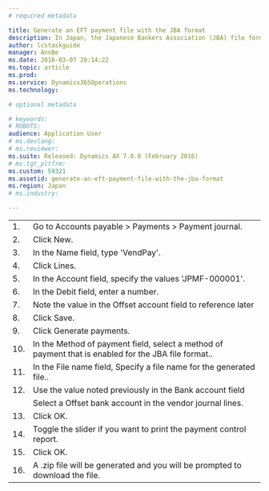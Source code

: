 ```yaml
---
# required metadata

title: Generate an EFT payment file with the JBA format
description: In Japan, the Japanese Bankers Association (JBA) file format is commonly used for Electronic Fund Transfer (EFT) among banks. Use this task to learn how to generate an EFT file with the JBA format. This task uses the JPMF demo company data.
author: lcstaskguide
manager: AnnBe
ms.date: 2016-03-07 20:14:22
ms.topic: article
ms.prod: 
ms.service: Dynamics365Operations
ms.technology: 

# optional metadata

# keywords: 
# ROBOTS: 
audience: Application User
# ms.devlang: 
# ms.reviewer: 
ms.suite: Released: Dynamics AX 7.0.0 (February 2016)
# ms.tgt_pltfrm: 
ms.custom: 59321
ms.assetid: generate-an-eft-payment-file-with-the-jba-format
ms.region: Japan
# ms.industry: 

---
```


|     |                                                                                                      |
|-----|------------------------------------------------------------------------------------------------------|
| 1.  | Go to Accounts payable &gt; Payments &gt; Payment journal.                                           |
| 2.  | Click New.                                                                                           |
| 3.  | In the Name field, type 'VendPay'.                                                                   |
| 4.  | Click Lines.                                                                                         |
| 5.  | In the Account field, specify the values 'JPMF-000001'.                                              |
| 6.  | In the Debit field, enter a number.                                                                  |
| 7.  | Note the value in the Offset account field to reference later                                        |
| 8.  | Click Save.                                                                                          |
| 9.  | Click Generate payments.                                                                             |
| 10. | In the Method of payment field, select a method of payment that is enabled for the JBA file format.. |
| 11. | In the File name field, Specify a file name for the generated file..                                 |
| 12. | Use the value noted previously in the Bank account field                                             |
|     | Select a Offset bank account in the vendor journal lines.                                            |
| 13. | Click OK.                                                                                            |
| 14. | Toggle the slider if you want to print the payment control report.                                   |
| 15. | Click OK.                                                                                            |
| 16. | A .zip file will be generated and you will be prompted to download the file.                         |



